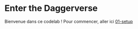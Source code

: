 # Enter the Daggerverse

Bienvenue dans ce codelab ! Pour commencer, aller ici [01-setup](runbooks/01-Setup.md)